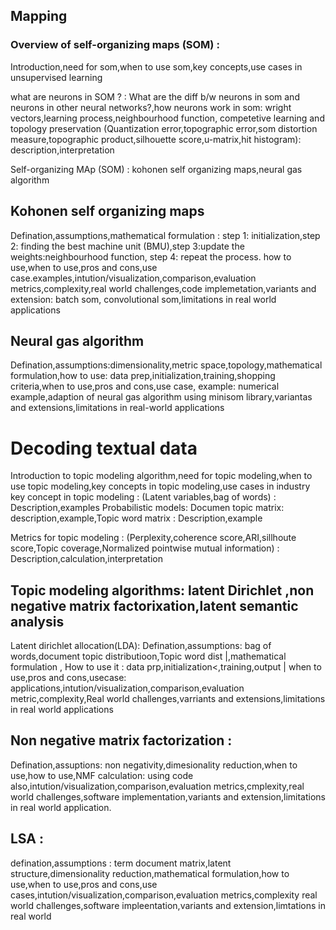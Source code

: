 ## Mapping

### Overview of self-organizing maps (SOM) :
Introduction,need for som,when to use som,key concepts,use cases in unsupervised learning

what are neurons in SOM ? : What are the diff b/w neurons in som and neurons in other neural networks?,how neurons work in som: wright vectors,learning process,neighbourhood function,
competetive learning and topology preservation
(Quantization error,topographic error,som distortion measure,topographic product,silhouette score,u-matrix,hit histogram): description,interpretation

Self-organizing MAp (SOM) : kohonen self organizing maps,neural gas algorithm


## Kohonen self organizing maps
Defination,assumptions,mathematical formulation : step 1: initialization,step 2: finding the best machine unit (BMU),step 3:update the weights:neighbourhood function, step 4: repeat the process.
how to use,when to use,pros and cons,use case.examples,intution/visualization,comparison,evaluation metrics,complexity,real world challenges,code implemetation,variants and extension: batch som,
convolutional som,limitations in real world applications

## Neural gas algorithm
Defination,assumptions:dimensionality,metric space,topology,mathematical formulation,how to use: data prep,initialization,training,shopping criteria,when to use,pros and cons,use case,
example: numerical example,adaption of neural gas algorithm using minisom library,variantas and extensions,limitations in real-world applications


# Decoding textual data
Introduction to topic modeling algorithm,need for topic modeling,when to use topic modeling,key concepts in topic modeling,use cases in industry
key concept in topic modeling : (Latent variables,bag of words) : Description,examples
Probabilistic models: 
Documen topic matrix: description,example,Topic word matrix : Description,example

Metrics for topic modeling : (Perplexity,coherence score,ARI,sillhoute score,Topic coverage,Normalized pointwise mutual information) : Description,calculation,interpretation

## Topic modeling algorithms: latent Dirichlet ,non negative matrix factorixation,latent semantic analysis
Latent dirichlet allocation(LDA): Defination,assumptions: bag of words,document topic distributioon,Topic word dist |,mathematical formulation , How to use it : data prp,initialization<,training,output | when to use,pros and cons,usecase: applications,intution/visualization,comparison,evaluation metric,complexity,Real world challenges,varriants and extensions,limitations in real world applications

##  Non negative matrix factorization  : 
Defination,assuptions: non negativity,dimesionality reduction,when to use,how to use,NMF calculation: using code also,intution/visualization,comparison,evaluation metrics,cmplexity,real world challenges,software implementation,variants and extension,limitations in real world application.


## LSA :
defination,assumptions : term document matrix,latent structure,dimensionality reduction,mathematical formulation,how to use,when to use,pros and cons,use cases,intution/visualization,comparison,evaluation metrics,complexity real world challenges,software impleentation,variants and extension,limtations in real world
